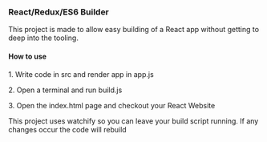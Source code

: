 <h3>React/Redux/ES6 Builder</h3>
<p>This project is made to allow easy building of a React app without getting to deep into the tooling.</p>
<h4>How to use</h4>
<p>1. Write code in src and render app in app.js</p>
<p>2. Open a terminal and run build.js</p>
<p>3. Open the index.html page and checkout your React Website</p>
<p>This project uses watchify so you can leave your build script running. If any changes occur the code will rebuild</p>
